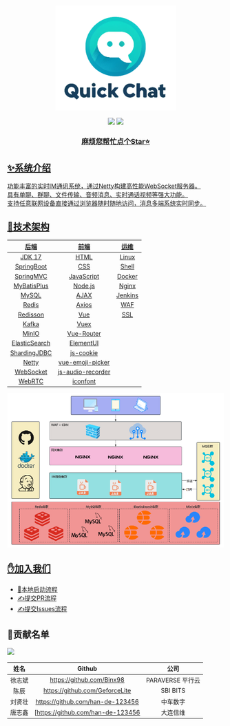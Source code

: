 <p align="center">
    <img src="docs/image/logo.png" width="280" />
</p>

<div align="center">
    <a href="https://github.com/Binx98/QuickChat"><img src="https://img.shields.io/badge/后端-项目地址-yellow.svg?style=plasticr"></a>
    <a href="https://github.com/Binx98/QuickChat-Front"><img src="https://img.shields.io/badge/前端-项目地址-blueviolet.svg?style=plasticr"></a>
    <a href="" target="_blank">
    <br>
    <h3>麻烦您帮忙点个Star⭐</h3>
</div>

## ✨系统介绍

功能丰富的实时IM通讯系统，通过Netty构建高性能WebSocket服务器。<br>
具有单聊、群聊、文件传输、音频消息、实时通话视频等强大功能。<br>
支持任意联网设备直接通过浏览器随时随地访问，消息多端系统实时同步。<br>

## 🚀技术架构

|      后端       |        前端         |   运维    |
|:-------------:|:-----------------:|:-------:|
|    JDK 17     |       HTML        |  Linux  |
|  SpringBoot   |        CSS        |  Shell  |
|   SpringMVC   |    JavaScript     | Docker  |
|  MyBatisPlus  |      Node.js      |  Nginx  |
|     MySQL     |       AJAX        | Jenkins |
|     Redis     |       Axios       |   WAF   |
|   Redisson    |        Vue        |   SSL   |
|     Kafka     |       Vuex        |         |
|     MinIO     |    Vue-Router     |         |
| ElasticSearch |     ElementUI     |         |
| ShardingJDBC  |     js-cookie     |         |
|     Netty     | vue-emoji-picker  |         |
|   WebSocket   | js-audio-recorder |         |
|    WebRTC     |     iconfont      |         |

![img.png](docs/image/架构图.png)

## ✋加入我们

- [🚢本地启动流程](https://github.com/Binx98/QuickChat/blob/master/docs/guide/%E6%9C%AC%E5%9C%B0%E7%8E%AF%E5%A2%83%E9%83%A8%E7%BD%B2.md)
- [✍提交PR流程](https://github.com/Binx98/QuickChat/blob/master/docs/guide/%E6%8F%90%E4%BA%A4PR%E6%B5%81%E7%A8%8B.md)
- [✍提交Issues流程](https://github.com/Binx98/QuickChat/blob/master/docs/guide/%E6%8F%90%E4%BA%A4PR%E6%B5%81%E7%A8%8B.md)

## 🎉贡献名单

<a href="https://github.com/Binx98/QuickChat/graphs/contributors">
  <img src="https://contrib.rocks/image?repo=Binx98/QuickChat" />
</a>

| 姓名  |              Github              |      公司       |
|:---:|:--------------------------------:|:-------------:|
| 徐志斌 |    https://github.com/Binx98     | PARAVERSE 平行云 |
| 陈辰  |  https://github.com/GeforceLite  |   SBI BITS    |
| 刘贤壮 | https://github.com/han-de-123456 |     中车数字      |
| 唐志鑫 | [https://github.com/han-de-123456 |     大连信维      |
